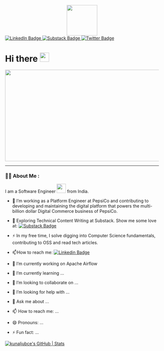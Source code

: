 <!--
**kunaljubce/kunaljubce** is a ✨ _special_ ✨ repository because its `README.md` (this file) appears on your GitHub profile.

Here are some ideas to get you started:

- 🔭 I’m currently working on ...
- 🌱 I’m currently learning ...
- 👯 I’m looking to collaborate on ...
- 🤔 I’m looking for help with ...
- 💬 Ask me about ...
- 📫 How to reach me: ...
- 😄 Pronouns: ...
- ⚡ Fun fact: ...
-->

<div id="header" align="center">
  <img src="https://i.giphy.com/media/v1.Y2lkPTc5MGI3NjExZ2M1eGo3ZDhxdHBqcnNrMWJ6cmtqaDRqY2FmdnQ3N2M1bXN2MXBjdSZlcD12MV9pbnRlcm5hbF9naWZfYnlfaWQmY3Q9cw/igRW3jH2LcCVzMqi5F/giphy.gif" width="100"/>
</div>

<div id="badges">
  <a href="https://www.linkedin.com/in/kunaljubce/">
    <img src="https://img.shields.io/badge/LinkedIn-blue?style=for-the-badge&logo=linkedin&logoColor=white" alt="LinkedIn Badge"/>
  </a>
  <a href="https://kunaljubce.substack.com/">
    <img src="https://img.shields.io/badge/Substack-orange?style=for-the-badge&logo=substack&logoColor=white" alt="Substack Badge"/>
  </a>
  <a href="https://x.com/kunaljubce">
    <img src="https://img.shields.io/badge/Twitter-blue?style=for-the-badge&logo=twitter&logoColor=white" alt="Twitter Badge"/>
  </a>
</div>

<img src="https://komarev.com/ghpvc/?username=kunaljubce&style=flat-square&color=blue" alt=""/>

<h1>
  Hi there
  <img src="https://media.giphy.com/media/hvRJCLFzcasrR4ia7z/giphy.gif" width="30px"/>
</h1>

<div align="center">
  <img src="https://media.giphy.com/media/dWesBcTLavkZuG35MI/giphy.gif" width="600" height="300"/>
</div>

---

### :man_technologist: About Me :

I am a Software Engineer <img src="https://media.giphy.com/media/WUlplcMpOCEmTGBtBW/giphy.gif" width="30"> from India.

- :telescope: I’m working as a Platform Engineer at PepsiCo and contributing to developing and maintaining the digital platform that powers the multi-billion dollar Digital Commerce business of PepsiCo.

- :seedling: Exploring Technical Content Writing at Substack. Show me some love at: [![Substack Badge](https://img.shields.io/badge/-kunaljubce-orange?style=flat&logo=Substack&logoColor=white)](https://kunaljubce.substack.com)

- :zap: In my free time, I solve digging into Computer Science fundamentals, contributing to OSS and read tech articles.

- :mailbox:How to reach me: [![Linkedin Badge](https://img.shields.io/badge/-kunaljubce-blue?style=flat&logo=Linkedin&logoColor=white)](https://www.linkedin.com/in/kunaljubce/)

- 🔭 I’m currently working on Apache Airflow
- 🌱 I’m currently learning ...
- 👯 I’m looking to collaborate on ...
- 🤔 I’m looking for help with ...
- 💬 Ask me about ...
- 📫 How to reach me: ...
- 😄 Pronouns: ...
- ⚡ Fun fact: ...

[![kunaljubce's GitHub | Stats](https://stats.quira.sh/kunaljubce/github?theme=dark)](https://quira.sh?utm_source=widgets&utm_campaign=kunaljubce)
